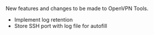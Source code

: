 New features and changes to be made to OpenVPN Tools.

- Implement log retention
- Store SSH port with log file for autofill
